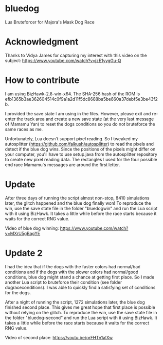 # bluedog
Lua Bruteforcer for Majora's Mask Dog Race

# Acknowledgment
Thanks to Vidya James for capturing my interest with this video on the subject: https://www.youtube.com/watch?v=jzE1yygGu-Q

# How to contribute
I am using BizHawk-2.8-win-x64. The SHA-256 hash of the ROM is efb1365b3ae362604514c0f9a1a2d11f5dc8688ba5be660a37debf5e3be43f2b.

I provided the save state I am using in the files. However, please exit and re-enter the track area and create a new save state (at the very last message of Mamamu Yan) to reset the dogs conditions so you do not bruteforce the same races as me.

Unfortunately, Lua doesn't support pixel reading. So I tweaked my autosplitter (https://github.com/falkush/autosplitter) to read the pixels and detect if the blue dog wins. Since the positions of the pixels might differ on your computer, you'll have to use setup.java from the autosplitter repository to create new pixel reading data. The rectangles I used for the four possible end race Mamamu's messages are around the first letter.

# Update
After three days of running the script almost non-stop, 8410 simulations later, the glitch happened and the blue dog finally won! To reproduce the win, use the save state file in the folder "bluedogwin" and run the Lua script with it using BizHawk. It takes a little while before the race starts because it waits for the correct RNG value.

Video of blue dog winning: https://www.youtube.com/watch?v=MXrU5gBagYE

# Update 2
I had the idea that if the dogs with the faster colors had normal/bad conditions and if the dogs with the slower colors had normal/good conditions, blue dog might stand a chance at getting first place. So I made another Lua script to bruteforce their condition (see folder dograceconditions). I was able to quickly find a satisfying set of conditions for the dogs.

After a night of running the script, 1272 simulations later, the blue dog finished second place. This gives me great hope that first place is possible without relying on the glitch. To reproduce the win, use the save state file in the folder "bluedog-second" and run the Lua script with it using BizHawk. It takes a little while before the race starts because it waits for the correct RNG value.

Video of second place: https://youtu.be/prFHTn1aIXw
